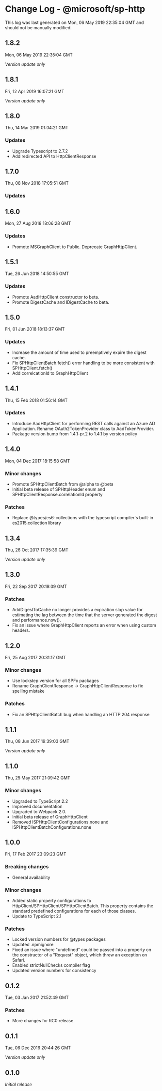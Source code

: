 # Change Log - @microsoft/sp-http

This log was last generated on Mon, 06 May 2019 22:35:04 GMT and should not be manually modified.

## 1.8.2
Mon, 06 May 2019 22:35:04 GMT

*Version update only*

## 1.8.1
Fri, 12 Apr 2019 16:07:21 GMT

*Version update only*

## 1.8.0
Thu, 14 Mar 2019 01:04:21 GMT

### Updates

- Upgrade Typescript to 2.7.2
- Add redirected API to HttpClientResponse

## 1.7.0
Thu, 08 Nov 2018 17:05:51 GMT

### Updates


## 1.6.0
Mon, 27 Aug 2018 18:06:28 GMT

### Updates

- Promote MSGraphClient to Public. Deprecate GraphHttpClient.

## 1.5.1
Tue, 26 Jun 2018 14:50:55 GMT

### Updates

- Promote AadHttpClient constructor to beta.
- Promote DigestCache and IDigestCache to beta.

## 1.5.0
Fri, 01 Jun 2018 18:13:37 GMT

### Updates

- Increase the amount of time used to preemptively expire the digest cache.
- Fix SPHttpClientBatch.fetch() error handling to be more consistent with SPHttpClient.fetch()
- Add correlcationId to GraphHttpClient

## 1.4.1
Thu, 15 Feb 2018 01:56:14 GMT

### Updates

- Introduce AadHttpClient for performing REST calls against an Azure AD Application. Rename OAuth2TokenProvider class to AadTokenProvider.
- Package version bump from 1.4.1-pr.2 to 1.4.1 by version policy

## 1.4.0
Mon, 04 Dec 2017 18:15:58 GMT

### Minor changes

- Promote SPHttpClientBatch from @alpha to @beta
- Initial beta release of SPHttpHeader enum and SPHttpClientResponse.correlationId property

### Patches

- Replace @types/es6-collections with the typescript compiler's built-in es2015.collection library

## 1.3.4
Thu, 26 Oct 2017 17:35:39 GMT

*Version update only*

## 1.3.0
Fri, 22 Sep 2017 20:19:09 GMT

### Patches

- AddDigestToCache no longer provides a expiration slop value for estimating the lag between the time that the server generated the digest and performance.now().
- Fix an issue where GraphHttpClient reports an error when using custom headers.

## 1.2.0
Fri, 25 Aug 2017 20:31:17 GMT

### Minor changes

- Use lockstep version for all SPFx packages
- Rename GraphClientResponse -> GraphHttpClientResponse to fix spelling mistake

### Patches

- Fix an SPHttpClientBatch bug when handling an HTTP 204 response

## 1.1.1
Thu, 08 Jun 2017 19:39:03 GMT

*Version update only*

## 1.1.0
Thu, 25 May 2017 21:09:42 GMT

### Minor changes

- Upgraded to TypeScript 2.2
- Improved documentation
- Upgraded to Webpack 2.0.
- Initial beta release of GraphHttpClient
- Removed ISPHttpClientConfigurations.none and ISPHttpClientBatchConfigurations.none

## 1.0.0
Fri, 17 Feb 2017 23:09:23 GMT

### Breaking changes

- General availability

### Minor changes

- Added static property configurations to HttpClient/SPHttpClient/SPHttpClientBatch. This property contains the standard predefined configurations for each of those classes.
- Update to TypeScript 2.1

### Patches

- Locked version numbers for @types packages
- Updated .npmignore
- Fixed an issue where "undefined" could be passed into a property on the constructor of a "Request" object, which threw an exception on Safari.
- Enabled strictNullChecks compiler flag
- Updated version numbers for consistency

## 0.1.2
Tue, 03 Jan 2017 21:52:49 GMT

### Patches

- More changes for RC0 release.

## 0.1.1
Tue, 06 Dec 2016 20:44:26 GMT

*Version update only*

## 0.1.0

*Initial release*

